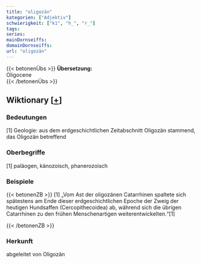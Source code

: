 ```yaml
---
title: "oligozän"
kategorien: ["Adjektiv"]
schwierigkeit: ["k1", "h_", "r_"]
tags:
series:
mainDornseiffs:
domainDornseiffs:
url: "oligozän"
---
```


{{< betonenÜbs >}}
**Übersetzung:**  
Oligocene  
{{< /betonenÜbs >}}

## Wiktionary [[+](https://de.wiktionary.org/wiki/oligozän)]

### Bedeutungen
[1] Geologie: aus dem erdgeschichtlichen Zeitabschnitt Oligozän stammend, das Oligozän betreffend  

### Oberbegriffe
[1] paläogen, känozoisch, phanerozoisch  

### Beispiele
{{< betonenZB >}}
[1] „Vom Ast der oligozänen Catarrhinen spaltete sich spätestens am Ende dieser erdgeschichtlichen Epoche der Zweig der heutigen Hundsaffen (Cercopithecoidea) ab, während sich die übrigen Catarrhinen zu den frühen Menschenartigen weiterentwickelten.“[1]  

{{< /betonenZB >}}
### Herkunft
abgeleitet von Oligozän  


